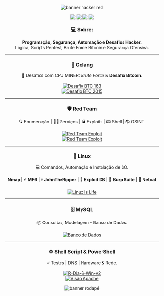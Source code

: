 
<p align="center">
  <img src="https://capsule-render.vercel.app/api?type=waving&color=ff0000&height=200&section=header&text=Seja%20Bem-Vindo!%20%F0%9F%91%8B&fontSize=40&fontColor=ffffff" alt="banner hacker red"/>
</p>

<p align="center">
  <a href="https://www.gnu.org/"><img src="https://img.shields.io/badge/Linux-Terminal-ff0000?style=for-the-badge&logo=gnu&logoColor=white" /></a>
  <a href="https://golang.org/"><img src="https://img.shields.io/badge/Golang-RedTeam-ff0000?style=for-the-badge&logo=go&logoColor=white" /></a>
  <a href="https://www.mysql.com/"><img src="https://img.shields.io/badge/MySQL-DataBase-ff0000?style=for-the-badge&logo=mysql&logoColor=white" /></a>
  <a href="https://tryhackme.com/"><img src="https://img.shields.io/badge/TryHackMe-CTF-ff0000?style=for-the-badge&logo=tryhackme&logoColor=white" /></a>
</p>

<h3 align="center" style="margin-top: 20px;">💻 <strong>Sobre:</strong></h3>
<p align="center">
  <strong>Programação, Segurança, Automação e Desafios Hacker.</strong><br>
  Lógica, Scripts Pentest, Brute Force Bitcoin e Segurança Ofensiva.
</p>
<hr>

<h3 align="center">🚀 <strong>Golang</strong></h3>
<p align="center">
  🔐 Desafios com CPU MINER: <i>Brute Force</i> & <strong>Desafio Bitcoin</strong>.<br><br>
  <a href="https://github.com/Luanqmata/Desafio_163_0.0.7v">
    <img src="https://img.shields.io/badge/Desafio%20BTC%20163-Brute%20Force-ff0000?style=for-the-badge&logo=bitcoin&logoColor=white" alt="Desafio BTC 163"/>
  </a>
  <br>
  <a href="https://github.com/Luanqmata/Puzzle_bitcoin_2k15">
    <img src="https://img.shields.io/badge/Desafio%20BTC%202015-Brute%20Force-ff0000?style=for-the-badge&logo=bitcoin&logoColor=white" alt="Desafio BTC 2015"/>
  </a>
</p>
<hr>

<h3 align="center">🛡️ <strong>Red Team</strong></h3>
<p align="center">
  🔍 Enumeração | 🕵️‍♂️ Serviços | 💣 Exploits | 📟 Shell | 🌎 OSINT.<br><br>
  <a href="https://github.com/Luanqmata/-Red_Team-">
    <img src="https://img.shields.io/badge/Certificado-Red%20Scan%20Academy-ff0000?style=for-the-badge&logo=tryhackme&logoColor=white" alt="Red Team Exploit"/>
  </a>
  <br>
  <a href="https://github.com/Luanqmata/-Red_Team-/tree/main/Anotações/b2">
    <img src="https://img.shields.io/badge/Prova%20B2-ff0000?style=for-the-badge&logo=tryhackme&logoColor=white" alt="Red Team Exploit"/>
  </a>
</p>
<hr>

<h3 align="center">🐧 <strong>Linux</strong></h3>
<p align="center">
  💻 Comandos, Automação e Instalação de SO.<br><br>
   <strong>Nmap</strong> | ⚡ <strong>MF6</strong> | 💀 <strong>JohnTheRipper</strong> | 🐙 <strong>Exploit DB</strong> | 🚩 <strong>Burp Suite</strong> | 🔌 <strong>Netcat</strong><br><br>
  <a href="https://github.com/Luanqmata/-Linux-Is-Life-">
    <img src="https://img.shields.io/badge/Linux%20Is%20Life-GitHub-ff0000?style=for-the-badge&logo=linux&logoColor=white" alt="Linux Is Life"/>
  </a>
</p>
<hr>

<h3 align="center">🗄️ <strong>MySQL</strong></h3>
<p align="center">
  📦 Consultas, Modelagem - Banco de Dados.<br><br>
  <a href="https://github.com/Luanqmata/Banco-Dados">
    <img src="https://img.shields.io/badge/Banco%20de%20Dados-GitHub-ff0000?style=for-the-badge&logo=github&logoColor=white" alt="Banco de Dados"/>
  </a>
</p>
<hr>

<h3 align="center">⚙️ <strong>Shell Script & PowerShell</strong></h3>
<p align="center">
  🗲 Testes | DNS | Hardware & Rede.<br><br>
  <a href="https://github.com/Luanqmata/R-Dia-S-Win-v2.">
    <img src="https://img.shields.io/badge/R--Dia--S--Win--v2-PowerShell-ff0000?style=for-the-badge&logo=windows-terminal&logoColor=white" alt="R-Dia-S-Win-v2"/>
  </a>
  <br>
  <a href="https://github.com/Luanqmata/Visao_Apache_0.3.5v">
    <img src="https://img.shields.io/badge/Visão%20Apache-Shell%20Script-ff0000?style=for-the-badge&logo=apache&logoColor=white" alt="Visão Apache"/>
  </a>
</p>

<p align="center">
  <img src="https://capsule-render.vercel.app/api?type=waving&color=ff0000&height=160&section=footer&text=Se%20você%20não%20está%20errando,%20você%20não%20está%20tentando%20o%20suficiente%20%F0%9F%A7%A0&fontSize=25&fontColor=000000" alt="banner rodapé"/>
</p>
